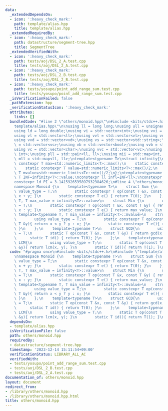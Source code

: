 ```yaml
---
data:
  _extendedDependsOn:
  - icon: ':heavy_check_mark:'
    path: template/alias.hpp
    title: template/alias.hpp
  _extendedRequiredBy:
  - icon: ':heavy_check_mark:'
    path: datastructure/segment-tree.hpp
    title: SegmentTree
  _extendedVerifiedWith:
  - icon: ':heavy_check_mark:'
    path: tests/aoj/DSL_2_A.test.cpp
    title: tests/aoj/DSL_2_A.test.cpp
  - icon: ':heavy_check_mark:'
    path: tests/aoj/DSL_2_B.test.cpp
    title: tests/aoj/DSL_2_B.test.cpp
  - icon: ':heavy_check_mark:'
    path: tests/yosupo/point_add_range_sum.test.cpp
    title: tests/yosupo/point_add_range_sum.test.cpp
  _isVerificationFailed: false
  _pathExtension: hpp
  _verificationStatusIcon: ':heavy_check_mark:'
  attributes:
    links: []
  bundledCode: "#line 2 \"others/monoid.hpp\"\n#include <bits/stdc++.h>\n#line 3 \"\
    template/alias.hpp\"\n\nusing ll = long long;\nusing ull = unsigned long long;\n\
    using ld = long double;\nusing vi = std::vector<int>;\nusing vvi = std::vector<vi>;\n\
    using vl = std::vector<ll>;\nusing vvl = std::vector<vl>;\nusing vd = std::vector<double>;\n\
    using vvd = std::vector<vd>;\nusing vs = std::vector<std::string>;\nusing vvs\
    \ = std::vector<vs>;\nusing vb = std::vector<bool>;\nusing vvb = std::vector<vb>;\n\
    using vc = std::vector<char>;\nusing vvc = std::vector<vc>;\nusing pii = std::pair<int,\
    \ int>;\nusing pll = std::pair<ll, ll>;\nusing mii = std::map<int, int>;\nusing\
    \ mll = std::map<ll, ll>;\ntemplate<typename T>\nstruct infinity{\n    static\
    \ constexpr T max=std::numeric_limits<T>::max();\n    static constexpr T min=std::numeric_limits<T>::min();\n\
    \    static constexpr T value=std::numeric_limits<T>::max()/2;\n    static constexpr\
    \ T mvalue=std::numeric_limits<T>::min()/2;\n};\ntemplate<typename T>constexpr\
    \ T INF=infinity<T>::value;\nconstexpr ll infl=INF<ll>;\nconstexpr int inf = INF<int>;\n\
    constexpr ld PI = 3.1415926535897932384626;\n#line 4 \"others/monoid.hpp\"\n\n\
    namespace Monoid {\n    template<typename T>\n    struct Sum {\n        using\
    \ value_type = T;\n        static constexpr T op(const T &x, const T &y) { return\
    \ x + y; }\n        static constexpr T e() { return T(0); }\n    };\n    template<typename\
    \ T, T max_value = infinity<T>::value>\n    struct Min {\n        using value_type\
    \ = T;\n        static constexpr T op(const T &x, const T &y) { return x < y ?\
    \ x : y; }\n        static constexpr T e() { return max_value; }\n    };\n   \
    \ template<typename T, T min_value = infinity<T>::mvalue>\n    struct Max {\n\
    \        using value_type = T;\n        static constexpr T op(const T &x, const\
    \ T &y){ return x < y ? y : x; }\n        static constexpr T e(){ return min_value;\
    \ }\n    };\n    template<typename T>\n    struct GCD{\n        using value_type\
    \ = T;\n        static T op(const T &x, const T &y) { return gcd(x, y); }\n  \
    \      static T id() { return T(0); }\n    };\n    template<typename T>\n    struct\
    \ LCM{\n        using value_type = T;\n        static T op(const T &x,const T\
    \ &y){ return lcm(x, y); }\n        static T id(){ return T(1); }\n    };\n}\n"
  code: "#pragma once\n#include <bits/stdc++.h>\n#include \"template/alias.hpp\"\n\
    \nnamespace Monoid {\n    template<typename T>\n    struct Sum {\n        using\
    \ value_type = T;\n        static constexpr T op(const T &x, const T &y) { return\
    \ x + y; }\n        static constexpr T e() { return T(0); }\n    };\n    template<typename\
    \ T, T max_value = infinity<T>::value>\n    struct Min {\n        using value_type\
    \ = T;\n        static constexpr T op(const T &x, const T &y) { return x < y ?\
    \ x : y; }\n        static constexpr T e() { return max_value; }\n    };\n   \
    \ template<typename T, T min_value = infinity<T>::mvalue>\n    struct Max {\n\
    \        using value_type = T;\n        static constexpr T op(const T &x, const\
    \ T &y){ return x < y ? y : x; }\n        static constexpr T e(){ return min_value;\
    \ }\n    };\n    template<typename T>\n    struct GCD{\n        using value_type\
    \ = T;\n        static T op(const T &x, const T &y) { return gcd(x, y); }\n  \
    \      static T id() { return T(0); }\n    };\n    template<typename T>\n    struct\
    \ LCM{\n        using value_type = T;\n        static T op(const T &x,const T\
    \ &y){ return lcm(x, y); }\n        static T id(){ return T(1); }\n    };\n}\n"
  dependsOn:
  - template/alias.hpp
  isVerificationFile: false
  path: others/monoid.hpp
  requiredBy:
  - datastructure/segment-tree.hpp
  timestamp: '2023-12-14 15:11:54+09:00'
  verificationStatus: LIBRARY_ALL_AC
  verifiedWith:
  - tests/yosupo/point_add_range_sum.test.cpp
  - tests/aoj/DSL_2_B.test.cpp
  - tests/aoj/DSL_2_A.test.cpp
documentation_of: others/monoid.hpp
layout: document
redirect_from:
- /library/others/monoid.hpp
- /library/others/monoid.hpp.html
title: others/monoid.hpp
---
```

